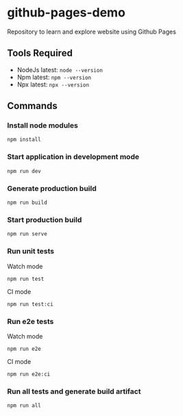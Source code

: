 # github-pages-demo
Repository to learn and explore website using Github Pages

## Tools Required
* NodeJs latest: `node --version`
* Npm latest: `npm --version`
* Npx latest: `npx --version`

## Commands

### Install node modules

    npm install

### Start application in development mode

    npm run dev

### Generate production build

    npm run build

### Start production build

    npm run serve

### Run unit tests

Watch mode

    npm run test

CI mode

    npm run test:ci

### Run e2e tests

Watch mode

    npm run e2e

CI mode

    npm run e2e:ci

### Run all tests and generate build artifact

    npm run all
